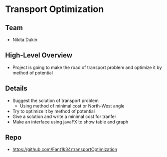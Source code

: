 # **Transport Optimization**

## Team
- Nikita Dukin
## High-Level Overview
- Project is going to make the road of transport problem and optimize it by method of potential
## Details
- Suggest the solution of transport problem
  - Using method of minimal cost or North-West angle
- Try to optimize it by method of potential
- Give a solution and write a minimal cost for tranfer
- Make an interface using javaFX to show table and graph
## Repo
- https://github.com/Fant1k34/transportOptimization 
